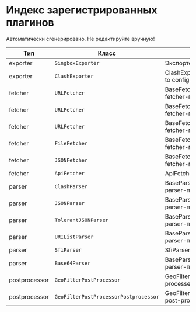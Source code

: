 # Индекс зарегистрированных плагинов

Автоматически сгенерировано. Не редактируйте вручную!

| Тип | Класс | Docstring | Файл |
|------|--------|-----------|------|
| exporter | `SingboxExporter` | Экспортер для формата sing-box. | `../src/sboxmgr/subscription/exporters/singbox_exporter.py` |
| exporter | `ClashExporter` | ClashExporter exports parsed servers to config. | `../src/sboxmgr/subscription/exporters/clashexporter.py` |
| fetcher | `URLFetcher` | BaseFetcher: абстрактный класс для fetcher-плагинов. | `../src/sboxmgr/subscription/fetchers/url_fetcher.py` |
| fetcher | `URLFetcher` | BaseFetcher: абстрактный класс для fetcher-плагинов. | `../src/sboxmgr/subscription/fetchers/url_fetcher.py` |
| fetcher | `URLFetcher` | BaseFetcher: абстрактный класс для fetcher-плагинов. | `../src/sboxmgr/subscription/fetchers/url_fetcher.py` |
| fetcher | `FileFetcher` | BaseFetcher: абстрактный класс для fetcher-плагинов. | `../src/sboxmgr/subscription/fetchers/file_fetcher.py` |
| fetcher | `JSONFetcher` | BaseFetcher: абстрактный класс для fetcher-плагинов. | `../src/sboxmgr/subscription/fetchers/json_fetcher.py` |
| fetcher | `ApiFetcher` | ApiFetcher fetches subscription data. | `../src/sboxmgr/subscription/fetchers/apifetcher.py` |
| parser | `ClashParser` | BaseParser: абстрактный класс для parser-плагинов. | `../src/sboxmgr/subscription/parsers/clash_parser.py` |
| parser | `JSONParser` | BaseParser: абстрактный класс для parser-плагинов. | `../src/sboxmgr/subscription/parsers/json_parser.py` |
| parser | `TolerantJSONParser` | BaseParser: абстрактный класс для parser-плагинов. | `../src/sboxmgr/subscription/parsers/json_parser.py` |
| parser | `URIListParser` | BaseParser: абстрактный класс для parser-плагинов. | `../src/sboxmgr/subscription/parsers/uri_list_parser.py` |
| parser | `SfiParser` | SfiParser parses subscription data. | `../src/sboxmgr/subscription/parsers/sfiparser.py` |
| parser | `Base64Parser` | BaseParser: абстрактный класс для parser-плагинов. | `../src/sboxmgr/subscription/parsers/base64_parser.py` |
| postprocessor | `GeoFilterPostProcessor` | GeoFilterPostProcessor post-processes parsed servers. | `../src/sboxmgr/subscription/postprocessors/geofilterpostprocessor.py` |
| postprocessor | `GeoFilterPostProcessorPostprocessor` | GeoFilterPostProcessorPostprocessor post-processes parsed servers. | `../src/sboxmgr/subscription/postprocessors/geofilterpostprocessorpostprocessor.py` |
